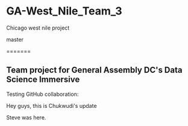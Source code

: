# GA-West_Nile_Team_3
Chicago west nile project

master


=======
## Team project for General Assembly DC's Data Science Immersive




Testing GitHub collaboration:


Hey guys, this is Chukwudi's update

Steve was here.